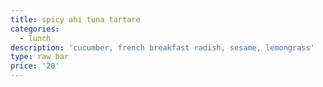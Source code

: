 ```yaml
---
title: spicy ahi tuna tartare
categories:
  - lunch
description: 'cucumber, french breakfast radish, sesame, lemongrass'
type: raw bar
price: '20'
---
```


